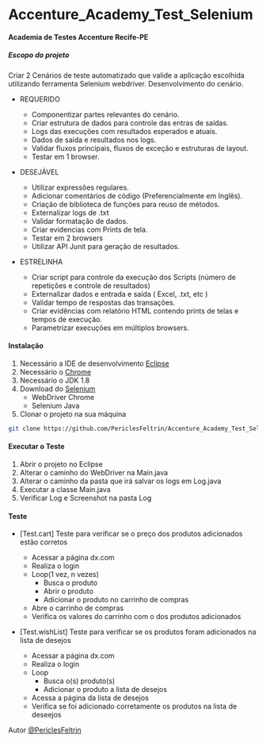 # Accenture_Academy_Test_Selenium

#### Academia de Testes Accenture Recife-PE

##### Escopo do projeto
Criar 2 Cenários de teste automatizado que valide a aplicação escolhida utilizando ferramenta Selenium webdriver. Desenvolvimento do cenário.

- REQUERIDO
    - Componentizar partes relevantes do cenário.
    - Criar estrutura de dados para controle das entras de saídas.
    - Logs das execuções com resultados esperados e atuais.
    - Dados de saída e resultados nos logs.
    - Validar fluxos principais, fluxos de exceção e estruturas de layout.
    - Testar em 1 browser.

- DESEJÁVEL
    - Utilizar expressões regulares.
    - Adicionar comentários de código (Preferencialmente em Inglês).
    - Criação de biblioteca de funções para reuso de métodos.
    - Externalizar logs de .txt
    - Validar formatação de dados.
    - Criar evidencias com Prints de tela.
    - Testar em 2 browsers
    - Utilizar API Junit para geração de resultados.

- ESTRELINHA
    - Criar script para controle da execução dos Scripts (número de repetições e controle de resultados)
    - Externalizar dados e entrada e saída ( Excel, .txt, etc )
    - Validar tempo de respostas das transações.
    - Criar evidências com relatório HTML contendo prints de telas e tempos de execução.
    - Parametrizar execuções em múltiplos browsers.

#### Instalação
1. Necessário a IDE de desenvolvimento [Eclipse](https://www.eclipse.org)
2. Necessário o [Chrome](https://www.google.com/chrome)
3. Necessário o JDK 1.8
4. Download do [Selenium](http://www.seleniumhq.org)
    - WebDriver Chrome
    - Selenium Java
5. Clonar o projeto na sua máquina
``` sh
git clone https://github.com/PericlesFeltrin/Accenture_Academy_Test_Selenium
```

#### Executar o Teste
1. Abrir o projeto no Eclipse
2. Alterar o caminho do WebDriver na Main.java
3. Alterar o caminho da pasta que irá salvar os logs em Log.java
4. Executar a classe Main.java
5. Verificar Log e Screenshot na pasta Log


#### Teste
- [Test.cart] Teste para verificar se o preço dos produtos adicionados estão corretos
  - Acessar a página dx.com
  - Realiza o login
  - Loop(1 vez, n vezes)
    - Busca o produto
    - Abrir o produto
    - Adicionar o produto no carrinho de compras
  - Abre o carrinho de compras
  - Verifica os valores do carrinho com o dos produtos adicionados

- [Test.wishList] Teste para verificar se os produtos foram adicionados na lista de desejos
  - Acessar a página dx.com
  - Realiza o login
  - Loop
    - Busca o(s) produto(s)
    - Adicionar o produto a lista de desejos
  - Acessa a página da lista de desejos
  - Verifica se foi adicionado corretamente os produtos na lista de deseejos
  




Autor [@PericlesFeltrin](https://github.com/periclesfeltrin)
